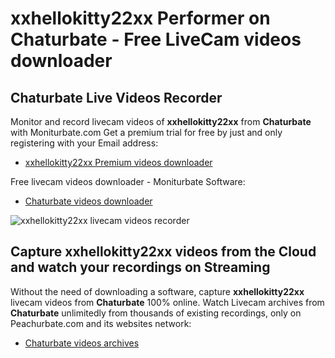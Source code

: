 # xxhellokitty22xx Performer on Chaturbate - Free LiveCam videos downloader

## Chaturbate Live Videos Recorder

Monitor and record livecam videos of **xxhellokitty22xx** from **Chaturbate** with Moniturbate.com
Get a premium trial for free by just and only registering with your Email address:
* [xxhellokitty22xx Premium videos downloader](https://moniturbate.com/request-demo-licence-key.html)

Free livecam videos downloader - Moniturbate Software:
* [Chaturbate videos downloader](https://moniturbate.com/moniturbate-download-software.html)

![xxhellokitty22xx livecam videos recorder](https://peachurnet.com/templates/moniturbate-software.png)


## Capture xxhellokitty22xx videos from the Cloud and watch your recordings on Streaming

Without the need of downloading a software, capture **xxhellokitty22xx** livecam videos from **Chaturbate** 100% online.
Watch Livecam archives from **Chaturbate** unlimitedly from thousands of existing recordings, only on Peachurbate.com and its websites network:
* [Chaturbate videos archives](https://peachurnet.com/)
